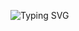 ![Typing SVG](https://readme-typing-svg.herokuapp.com?font=Poppins&color=539BF5&size=25&height=60&lines=Hello+there%2C+I'm+Ran-j.;Welcome+aboard!)
